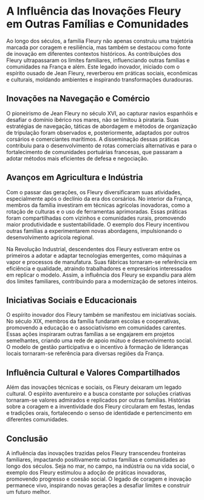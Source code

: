 # A Influência das Inovações Fleury em Outras Famílias e Comunidades

Ao longo dos séculos, a família Fleury não apenas construiu uma trajetória marcada por coragem e resiliência, mas também se destacou como fonte de inovação em diferentes contextos históricos. As contribuições dos Fleury ultrapassaram os limites familiares, influenciando outras famílias e comunidades na França e além. Este legado inovador, iniciado com o espírito ousado de Jean Fleury, reverberou em práticas sociais, econômicas e culturais, moldando ambientes e inspirando transformações duradouras.

## Inovações na Navegação e Comércio

O pioneirismo de Jean Fleury no século XVI, ao capturar navios espanhóis e desafiar o domínio ibérico nos mares, não se limitou à pirataria. Suas estratégias de navegação, táticas de abordagem e métodos de organização de tripulação foram observados e, posteriormente, adaptados por outros corsários e comerciantes marítimos. A disseminação dessas práticas contribuiu para o desenvolvimento de rotas comerciais alternativas e para o fortalecimento de comunidades portuárias francesas, que passaram a adotar métodos mais eficientes de defesa e negociação.

## Avanços em Agricultura e Indústria

Com o passar das gerações, os Fleury diversificaram suas atividades, especialmente após o declínio da era dos corsários. No interior da França, membros da família investiram em técnicas agrícolas inovadoras, como a rotação de culturas e o uso de ferramentas aprimoradas. Essas práticas foram compartilhadas com vizinhos e comunidades rurais, promovendo maior produtividade e sustentabilidade. O exemplo dos Fleury incentivou outras famílias a experimentarem novas abordagens, impulsionando o desenvolvimento agrícola regional.

Na Revolução Industrial, descendentes dos Fleury estiveram entre os primeiros a adotar e adaptar tecnologias emergentes, como máquinas a vapor e processos de manufatura. Suas fábricas tornaram-se referência em eficiência e qualidade, atraindo trabalhadores e empresários interessados em replicar o modelo. Assim, a influência dos Fleury se expandiu para além dos limites familiares, contribuindo para a modernização de setores inteiros.

## Iniciativas Sociais e Educacionais

O espírito inovador dos Fleury também se manifestou em iniciativas sociais. No século XIX, membros da família fundaram escolas e cooperativas, promovendo a educação e o associativismo em comunidades carentes. Essas ações inspiraram outras famílias a se engajarem em projetos semelhantes, criando uma rede de apoio mútuo e desenvolvimento social. O modelo de gestão participativa e o incentivo à formação de lideranças locais tornaram-se referência para diversas regiões da França.

## Influência Cultural e Valores Compartilhados

Além das inovações técnicas e sociais, os Fleury deixaram um legado cultural. O espírito aventureiro e a busca constante por soluções criativas tornaram-se valores admirados e replicados por outras famílias. Histórias sobre a coragem e a inventividade dos Fleury circularam em festas, lendas e tradições orais, fortalecendo o senso de identidade e pertencimento em diferentes comunidades.

## Conclusão

A influência das inovações trazidas pelos Fleury transcendeu fronteiras familiares, impactando positivamente outras famílias e comunidades ao longo dos séculos. Seja no mar, no campo, na indústria ou na vida social, o exemplo dos Fleury estimulou a adoção de práticas inovadoras, promovendo progresso e coesão social. O legado de coragem e inovação permanece vivo, inspirando novas gerações a desafiar limites e construir um futuro melhor.
